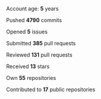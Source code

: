 Account age: **5** years

Pushed **4790** commits

Opened **5** issues

Submitted **385** pull requests

Reviewed **131** pull requests

Received **13** stars

Own **55** repositories

Contributed to **17** public repositories

